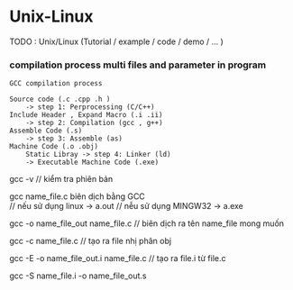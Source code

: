 # Unix-Linux
TODO : Unix/Linux (Tutorial / example / code / demo / ... )

### compilation process multi files and parameter in program

```
GCC compilation process 

Source code (.c .cpp .h ) 
    -> step 1: Perprocessing (C/C++)
Include Header , Expand Macro (.i .ii)
    -> step 2: Compilation (gcc , g++)
Assemble Code (.s)
    -> step 3: Assemble (as)
Machine Code (.o .obj)
    Static Libray -> step 4: Linker (ld)
    -> Executable Machine Code (.exe)
```

gcc -v // kiểm tra phiên bản 

gcc name_file.c  biên dịch bằng GCC  
                // nếu sử dụng linux -> a.out
                // nễu sử dụng MINGW32 -> a.exe

gcc -o name_file_out name_file.c
                //  biên dịch ra tên name_file mong muốn

gcc -c name_file.c 
                // tạo ra file nhị phân obj 

gcc -E -o name_file_out.i name_file.c
                // tạo ra file.i từ file.c

gcc -S name_file.i -o name_file_out.s


